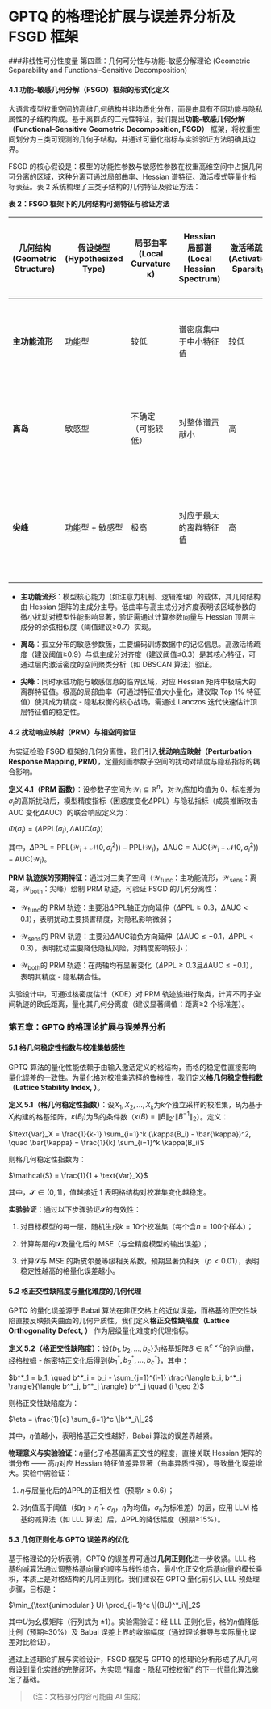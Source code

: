 # GPTQ 的格理论扩展与误差界分析及 FSGD 框架

###非线性可分性度量 第四章：几何可分性与功能–敏感分解理论 (Geometric Separability and Functional–Sensitive Decomposition)

#### 4.1 功能–敏感几何分解（FSGD）框架的形式化定义

大语言模型权重空间的高维几何结构并非均质化分布，而是由具有不同功能与隐私属性的子结构构成。基于离群点的二元性特征，我们提出**功能–敏感几何分解（Functional–Sensitive Geometric Decomposition, FSGD）** 框架，将权重空间划分为三类可观测的几何子结构，并通过可量化指标与实验验证方法明确其边界。

FSGD 的核心假设是：模型的功能性参数与敏感性参数在权重高维空间中占据几何可分离的区域，这种分离可通过局部曲率、Hessian 谱特征、激活模式等量化指标表征。表 2 系统梳理了三类子结构的几何特征及验证方法：

**表 2：FSGD 框架下的几何结构可测特征与验证方法**



| 几何结构 (Geometric Structure) | 假设类型 (Hypothesized Type) | 局部曲率 (Local Curvature κ) | Hessian 局部谱 (Local Hessian Spectrum) | 激活稀疏度 (Activation Sparsity) | 与 Hessian 主成分对齐度 (Alignment with Hessian PCs) | 主要验证方法 (Primary Validation Method)         |
| -------------------------- | ------------------------ | ------------------------ | ------------------------------------ | --------------------------- | --------------------------------------------- | ------------------------------------------ |
| **主功能流形**                  | 功能型                      | 较低                       | 谱密度集中于中小特征值                          | 较低                          | 高                                             | 余弦相似度 / 投影范数（与 Hessian 顶层主成分的余弦对齐）         |
| **离岛**                     | 敏感型                      | 不确定（可能较低）                | 对整体谱贡献小                              | 高                           | 低                                             | 逐层激活密度度量（计算激活值非零元素占比的空间分布）                 |
| **尖峰**                     | 功能型 + 敏感型                | 极高                       | 对应于最大的离群特征值                          | 高                           | 极高                                            | Lanczos 迭代 / Power 迭代估计顶层特征值（量化对极端特征值的敏感性） |



* **主功能流形**：模型核心能力（如注意力机制、逻辑推理）的载体，其几何结构由 Hessian 矩阵的主成分主导。低曲率与高主成分对齐度表明该区域参数的微小扰动对模型性能影响显著，验证需通过计算参数向量与 Hessian 顶层主成分的余弦相似度（阈值建议≥0.7）实现。

* **离岛**：孤立分布的敏感参数簇，主要编码训练数据中的记忆信息。高激活稀疏度（建议阈值≥0.9）与低主成分对齐度（建议阈值≤0.3）是其核心特征，可通过层内激活密度的空间聚类分析（如 DBSCAN 算法）验证。

* **尖峰**：同时承载功能与敏感信息的临界区域，对应 Hessian 矩阵中极端大的离群特征值。极高的局部曲率（可通过特征值大小量化，建议取 Top 1% 特征值）使其成为精度 - 隐私权衡的核心战场，需通过 Lanczos 迭代快速估计顶层特征值的稳定性。

#### 4.2 扰动响应映射（PRM）与相空间验证

为实证检验 FSGD 框架的几何分离性，我们引入**扰动响应映射（Perturbation Response Mapping, PRM）**，定量刻画参数子空间的扰动对精度与隐私指标的耦合影响。

**定义 4.1（PRM 函数）**：设参数子空间为$\mathcal{W}_i \subseteq \mathbb{R}^n$，对$\mathcal{W}_i$施加均值为 0、标准差为$\sigma_i$的高斯扰动后，模型精度指标（困惑度变化$\Delta \text{PPL}$）与隐私指标（成员推断攻击 AUC 变化$\Delta \text{AUC}$）的联合响应定义为：

$\Phi(\sigma_i) = (\Delta \text{PPL}(\sigma_i), \Delta \text{AUC}(\sigma_i))$

其中，$\Delta \text{PPL} = \text{PPL}(\mathcal{W}_i + \mathcal{N}(0, \sigma_i^2)) - \text{PPL}(\mathcal{W}_i)$，$\Delta \text{AUC} = \text{AUC}(\mathcal{W}_i + \mathcal{N}(0, \sigma_i^2)) - \text{AUC}(\mathcal{W}_i)$。

**PRM 轨迹族的预期特征**：通过对三类子空间（$\mathcal{W}_{\text{func}}$：主功能流形，$\mathcal{W}_{\text{sens}}$：离岛，$\mathcal{W}_{\text{both}}$：尖峰）绘制 PRM 轨迹，可验证 FSGD 的几何分离性：



* $\mathcal{W}_{\text{func}}$的 PRM 轨迹：主要沿$\Delta \text{PPL}$轴正方向延伸（$\Delta \text{PPL} \geq 0.3$，$\Delta \text{AUC} < 0.1$），表明扰动主要损害精度，对隐私影响微弱；

* $\mathcal{W}_{\text{sens}}$的 PRM 轨迹：主要沿$\Delta \text{AUC}$轴负方向延伸（$\Delta \text{AUC} \leq -0.1$，$\Delta \text{PPL} < 0.3$），表明扰动主要降低隐私风险，对精度影响较小；

* $\mathcal{W}_{\text{both}}$的 PRM 轨迹：在两轴均有显著变化（$\Delta \text{PPL} \geq 0.3$且$\Delta \text{AUC} \leq -0.1$），表明其精度 - 隐私耦合性。

实验设计中，可通过核密度估计（KDE）对 PRM 轨迹族进行聚类，计算不同子空间轨迹的欧氏距离，量化其几何分离度（建议显著阈值：距离≥2 个标准差）。

### 第五章：GPTQ 的格理论扩展与误差界分析

#### 5.1 格几何稳定性指数与校准集敏感性

GPTQ 算法的量化性能依赖于由输入激活定义的格结构，而格的稳定性直接影响量化误差的一致性。为量化格对校准集选择的鲁棒性，我们定义**格几何稳定性指数（Lattice Stability Index,&#x20;****&#x20;****）**。

**定义 5.1（格几何稳定性指数）**：设$X_1, X_2, ..., X_k$为$k$个独立采样的校准集，$B_i$为基于$X_i$构建的格基矩阵，$\kappa(B_i)$为$B_i$的条件数（$\kappa(B) = \|B\|_2 \cdot \|B^{-1}\|_2$）。定义：

$\text{Var}_X = \frac{1}{k-1} \sum_{i=1}^k (\kappa(B_i) - \bar{\kappa})^2, \quad \bar{\kappa} = \frac{1}{k} \sum_{i=1}^k \kappa(B_i)$

则格几何稳定性指数为：

$\mathcal{S} = \frac{1}{1 + \text{Var}_X}$

其中，$\mathcal{S} \in (0, 1]$，值越接近 1 表明格结构对校准集变化越稳定。

**实验验证**：通过以下步骤验证$\mathcal{S}$的有效性：



1. 对目标模型的每一层，随机生成$k=10$个校准集（每个含$n=100$个样本）；

2. 计算每层的$\mathcal{S}$及量化后的 MSE（与全精度模型的输出误差）；

3. 计算$\mathcal{S}$与 MSE 的斯皮尔曼等级相关系数，预期显著负相关（$p < 0.01$），表明稳定性越高的格量化误差越小。

#### 5.2 格正交性缺陷度与量化难度的几何代理

GPTQ 的量化误差源于 Babai 算法在非正交格上的近似误差，而格基的正交性缺陷直接反映损失曲面的几何异质性。我们定义**格正交性缺陷度（Lattice Orthogonality Defect,&#x20;****&#x20;****）** 作为层级量化难度的代理指标。

**定义 5.2（格正交性缺陷度）**：设$\{b_1, b_2, ..., b_c\}$为格基矩阵$B \in \mathbb{R}^{c \times c}$的列向量，经格拉姆 - 施密特正交化后得到$\{b^*_1, b^*_2, ..., b^*_c\}$，其中：

$b^*_1 = b_1, \quad b^*_i = b_i - \sum_{j=1}^{i-1} \frac{\langle b_i, b^*_j \rangle}{\langle b^*_j, b^*_j \rangle} b^*_j \quad (i \geq 2)$

则格正交性缺陷度为：

$\eta = \frac{1}{c} \sum_{i=1}^c \|b^*_i\|_2$

其中，$\eta$值越小，表明格基正交性越好，Babai 算法的误差界越紧。

**物理意义与实验验证**：$\eta$量化了格基偏离正交性的程度，直接关联 Hessian 矩阵的谱分布 —— 高$\eta$对应 Hessian 特征值差异显著（曲率异质性强），导致量化误差增大。实验中需验证：



1. $\eta$与层量化后的$\Delta \text{PPL}$的正相关性（预期$r \geq 0.6$）；

2. 对$\eta$值高于阈值（如$\eta > \bar{\eta} + \sigma_\eta$，$\bar{\eta}$为均值，$\sigma_\eta$为标准差）的层，应用 LLM 格基约减算法（如 LLL 算法）后，$\Delta \text{PPL}$的降低幅度（预期≥15%）。

#### 5.3 几何正则化与 GPTQ 误差界的优化

基于格理论的分析表明，GPTQ 的误差界可通过**几何正则化**进一步收紧。LLL 格基约减算法通过调整格基向量的顺序与线性组合，最小化正交化后基向量的模长乘积，本质上是对格结构的几何正则化。我们建议在 GPTQ 量化前引入 LLL 预处理步骤，目标是：

$\min_{\text{unimodular } U} \prod_{i=1}^c \|(BU)^*_i\|_2$

其中$U$为幺模矩阵（行列式为 ±1）。实验需验证：经 LLL 正则化后，格的$\eta$值降低比例（预期≥30%）及 Babai 误差上界的收缩幅度（通过理论推导与实际量化误差对比验证）。

通过上述理论扩展与实验设计，FSGD 框架与 GPTQ 的格理论分析形成了从几何假设到量化实践的完整闭环，为实现 “精度 - 隐私可控权衡” 的下一代量化算法奠定了基础。

> （注：文档部分内容可能由 AI 生成）


